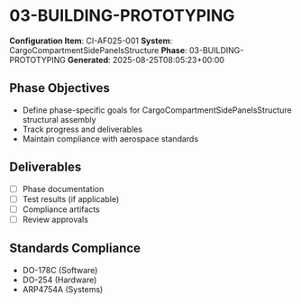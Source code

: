 # 03-BUILDING-PROTOTYPING

**Configuration Item**: CI-AF025-001
**System**: CargoCompartmentSidePanelsStructure
**Phase**: 03-BUILDING-PROTOTYPING
**Generated**: 2025-08-25T08:05:23+00:00

## Phase Objectives
- Define phase-specific goals for CargoCompartmentSidePanelsStructure structural assembly
- Track progress and deliverables
- Maintain compliance with aerospace standards

## Deliverables
- [ ] Phase documentation
- [ ] Test results (if applicable)
- [ ] Compliance artifacts
- [ ] Review approvals

## Standards Compliance
- DO-178C (Software)
- DO-254 (Hardware)
- ARP4754A (Systems)

